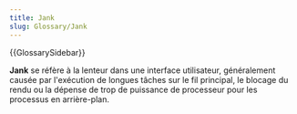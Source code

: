 ```yaml
---
title: Jank
slug: Glossary/Jank
---
```


{{GlossarySidebar}}

**Jank** se réfère à la lenteur dans une interface utilisateur, généralement causée par l'exécution de longues tâches sur le fil principal, le blocage du rendu ou la dépense de trop de puissance de processeur pour les processus en arrière-plan.
